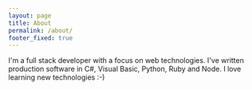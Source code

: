 ```yaml
---
layout: page
title: About
permalink: /about/
footer_fixed: true
---
```


I'm a full stack developer with a focus on web technologies. I've written production software in C#, Visual Basic, Python, Ruby and Node. I love learning new technologies :-)